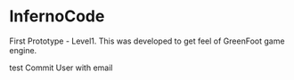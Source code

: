 # InfernoCode
First Prototype - Level1. This was developed to get feel of GreenFoot game engine. 

test Commit User with email

